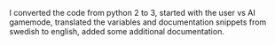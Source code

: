 I converted the code from python 2 to 3, started with the user vs AI gamemode, translated the variables and documentation snippets from swedish to english, added some additional documentation.
